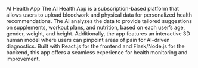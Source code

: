 AI Health App
The AI Health App is a subscription-based platform that allows users to upload bloodwork and physical data for personalized health recommendations. The AI analyzes the data to provide tailored suggestions on supplements, workout plans, and nutrition, based on each user’s age, gender, weight, and height. Additionally, the app features an interactive 3D human model where users can pinpoint areas of pain for AI-driven diagnostics. Built with React.js for the frontend and Flask/Node.js for the backend, this app offers a seamless experience for health monitoring and improvement.


